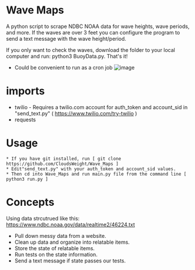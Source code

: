 # Wave Maps
A python script to scrape NDBC NOAA data for wave heights, wave periods, and more.  If the waves are over 3 feet you can configure the program to send a text message with the wave height/period.  

If you only want to check the waves, download the folder to your local computer and run: python3 BuoyData.py.  That's it!

* Could be convenient to run as a cron job 
![image](https://user-images.githubusercontent.com/22231598/144370659-4d961def-1f48-400e-9d4e-16fdec80a194.png)


# imports
* twilio - Requires a twilio.com account for auth_token and account_sid in "send_text.py" ( https://www.twilio.com/try-twilio )
* requests

# Usage
    * If you have git installed, run [ git clone https://github.com/CloudsWeight/Wave_Maps ]
    * Edit"send_text.py" with your auth_token and account_sid values.
    * Then cd into Wave_Maps and run main.py file from the command line [ python3 run.py ]

# Concepts
Using data strcutrued like this: https://www.ndbc.noaa.gov/data/realtime2/46224.txt
* Pull down messy data from a website.  
* Clean up data and organize into relatable items.  
* Store the state of relatable items. 
* Run tests on the state information.
* Send a text message if state passes our tests.  

